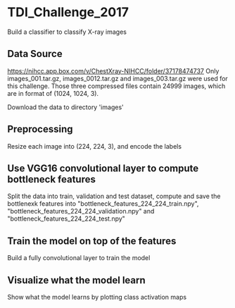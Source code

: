 # TDI_Challenge_2017
Build a classifier to classify X-ray images


## Data Source
https://nihcc.app.box.com/v/ChestXray-NIHCC/folder/37178474737
Only images_001.tar.gz, images_0012.tar.gz and images_003.tar.gz were used for this challenge. Those three compressed files contain 24999 images, which are in format of (1024, 1024, 3). 

Download the data to directory 'images'

## Preprocessing
Resize each image into (224, 224, 3), and encode the labels

## Use VGG16 convolutional layer to compute bottleneck features
Split the data into train, validation and test dataset, compute and save the bottlenexk features into "bottleneck_features_224_224_train.npy", "bottleneck_features_224_224_validation.npy" and "bottleneck_features_224_224_test.npy"

## Train the model on top of the features
Build a fully convolutional layer to train the model

## Visualize what the model learn
Show what the model learns by plotting class activation maps
